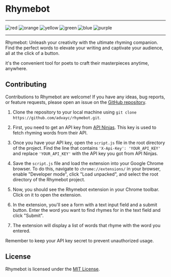# Rhymebot
***
![red](https://github.com/advayc/rhymebot/assets/134825013/c594783c-b256-4612-ac50-596715609ef8)
![orange](https://github.com/advayc/rhymebot/assets/134825013/7e39f2a1-a326-4687-80b3-078196f5396a)
![yellow](https://github.com/advayc/rhymebot/assets/134825013/9f0a493f-f046-47e7-baa3-94f36dbb829f)
![green](https://github.com/advayc/rhymebot/assets/134825013/e44ae708-71a6-429f-969d-f227a81e3398)
![blue](https://github.com/advayc/rhymebot/assets/134825013/0c241f75-be30-42b4-80b2-75d58c253e50)
![purple](https://github.com/advayc/rhymebot/assets/134825013/888c293a-23f0-4e51-84cb-af1a64e92da4)
***
Rhymebot: Unleash your creativity with the ultimate rhyming companion. Find the perfect words to elevate your writing and captivate your audience, all at the click of a button. 

it's the convenient tool for poets to craft their masterpieces anytime, anywhere.

## Contributing

Contributions to Rhymebot are welcome! If you have any ideas, bug reports, or feature requests, please open an issue on the [GitHub repository](https://github.com/your-username/rhymebot).

1. Clone the repository to your local machine using `git clone https://github.com/advayc/rhymebot.git`.

2. First, you need to get an API key from [API Ninjas](https://api-ninjas.com/profile). This key is used to fetch rhyming words from their API.

3. Once you have your API key, open the `script.js` file in the root directory of the project. Find the line that contains `'X-Api-Key': 'YOUR_API_KEY'` and replace `'YOUR_API_KEY'` with the API key you got from API Ninjas.

4. Save the `script.js` file and load the extension into your Google Chrome browser. To do this, navigate to `chrome://extensions/` in your browser, enable "Developer mode", click "Load unpacked", and select the root directory of the Rhymebot project.

5. Now, you should see the Rhymebot extension in your Chrome toolbar. Click on it to open the extension.

6. In the extension, you'll see a form with a text input field and a submit button. Enter the word you want to find rhymes for in the text field and click "Submit".

7. The extension will display a list of words that rhyme with the word you entered.

Remember to keep your API key secret to prevent unauthorized usage.


## License

Rhymebot is licensed under the [MIT License](https://opensource.org/licenses/MIT).
